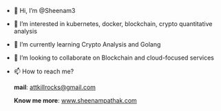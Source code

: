 - 👋 Hi, I’m @Sheenam3
- 👀 I’m interested in kubernetes, docker, blockchain, crypto quantitative analysis
- 🌱 I’m currently learning Crypto Analysis and Golang
- 💞️ I’m looking to collaborate on Blockchain and cloud-focused services
- 📫 How to reach me?

    <b>mail</b>: attkillrocks@gmail.com


    <b>Know me more</b>: www.sheenampathak.com

<!---
Sheenam3/Sheenam3 is a ✨ special ✨ repository because its `README.md` (this file) appears on your GitHub profile.
You can click the Preview link to take a look at your changes.
--->
